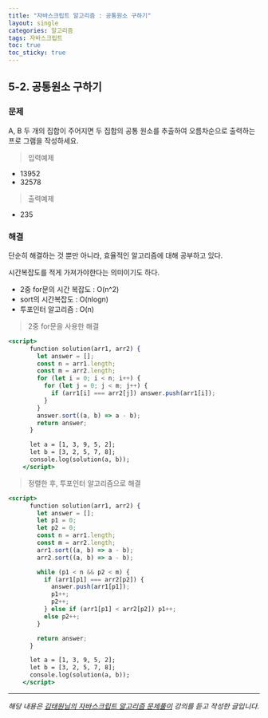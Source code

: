 ```yaml
---
title: "자바스크립트 알고리즘 : 공통원소 구하기"
layout: single
categories: 알고리즘
tags: 자바스크립트
toc: true
toc_sticky: true
---
```


## 5-2. 공통원소 구하기

### 문제

A, B 두 개의 집합이 주어지면 두 집합의 공통 원소를 추출하여 오름차순으로 출력하는 프로
그램을 작성하세요.

> 입력예제

- 13952
- 32578

> 출력예제

- 235

### 해결

단순히 해결하는 것 뿐만 아니라, 효율적인 알고리즘에 대해 공부하고 있다.

시간복잡도를 적게 가져가야한다는 의미이기도 하다.

- 2중 for문의 시간 복잡도 : O(n^2)
- sort의 시간복잡도 : O(nlogn)
- 투포인터 알고리즘 : O(n)

> 2중 for문을 사용한 해결

```jsx
<script>
      function solution(arr1, arr2) {
        let answer = [];
        const n = arr1.length;
        const m = arr2.length;
        for (let i = 0; i < n; i++) {
          for (let j = 0; j < m; j++) {
            if (arr1[i] === arr2[j]) answer.push(arr1[i]);
          }
        }
        answer.sort((a, b) => a - b);
        return answer;
      }

      let a = [1, 3, 9, 5, 2];
      let b = [3, 2, 5, 7, 8];
      console.log(solution(a, b));
    </script>
```

> 정렬한 후, 투포인터 알고리즘으로 해결

```jsx
<script>
      function solution(arr1, arr2) {
        let answer = [];
        let p1 = 0;
        let p2 = 0;
        const n = arr1.length;
        const m = arr2.length;
        arr1.sort((a, b) => a - b);
        arr2.sort((a, b) => a - b);

        while (p1 < n && p2 < m) {
          if (arr1[p1] === arr2[p2]) {
            answer.push(arr1[p1]);
            p1++;
            p2++;
          } else if (arr1[p1] < arr2[p2]) p1++;
          else p2++;
        }

        return answer;
      }

      let a = [1, 3, 9, 5, 2];
      let b = [3, 2, 5, 7, 8];
      console.log(solution(a, b));
    </script>
```

---

_해당 내용은 [김태원님의 자바스크립트 알고리즘 문제풀이](https://www.inflearn.com/course/%EC%9E%90%EB%B0%94%EC%8A%A4%ED%81%AC%EB%A6%BD%ED%8A%B8-%EC%95%8C%EA%B3%A0%EB%A6%AC%EC%A6%98-%EB%AC%B8%EC%A0%9C%ED%92%80%EC%9D%B4/dashboard) 강의를 듣고 작성한 글입니다._
